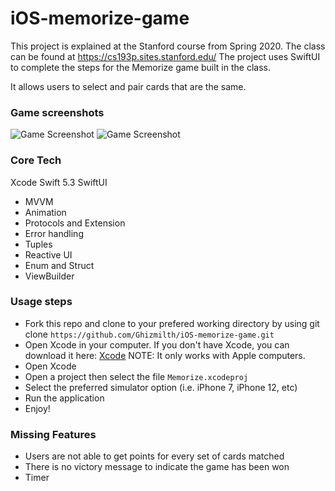 # iOS-memorize-game

This project is explained at the Stanford course from Spring 2020. The class can be found at https://cs193p.sites.stanford.edu/
The project uses SwiftUI to complete the steps for the Memorize game built in the class. 

It allows users to select and pair cards that are the same.

### Game screenshots

![Game Screenshot](https://i.imgur.com/h3nR8ya.png)
![Game Screenshot](https://i.imgur.com/hL6Z6lb.png)


### Core Tech

Xcode
Swift 5.3
SwiftUI
  - MVVM
  - Animation
  - Protocols and Extension
  - Error handling
  - Tuples
  - Reactive UI
  - Enum and Struct
  - ViewBuilder
 
### Usage steps
- Fork this repo and clone to your prefered working directory by using git clone ```https://github.com/Ghizmilth/iOS-memorize-game.git```
- Open Xcode in your computer. If you don't have Xcode, you can download it here: [Xcode](https://developer.apple.com/download/) NOTE: It only works with Apple computers.
- Open Xcode
- Open a project then select the file ```Memorize.xcodeproj```
- Select the preferred simulator option (i.e. iPhone 7, iPhone 12, etc)
- Run the application
- Enjoy!
 
### Missing Features
- Users are not able to get points for every set of cards matched
- There is no victory message to indicate the game has been won
- Timer

